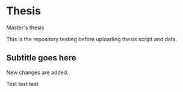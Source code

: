 # Thesis
Master's thesis

This is the repository testing before uploading thesis script and data. 

## Subtitle goes here 
New changes are added. 

Test test
test
